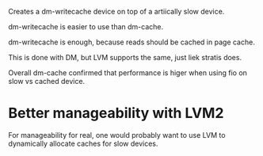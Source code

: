 
Creates a dm-writecache device on top of a artiically slow device.

dm-writecache is easier to use than dm-cache.

dm-writecache is enough, because reads should be cached in page cache.

This is done with DM, but LVM supports the same, just liek stratis does.

Overall dm-cache confirmed that performance is higer when using fio on slow vs cached device.


# Better manageability with LVM2
For manageability for real, one would probably want to use LVM to dynamically allocate caches for slow devices.
